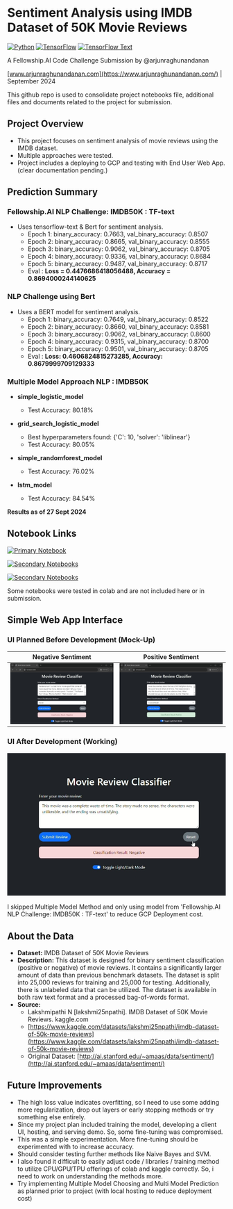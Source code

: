 # **Sentiment Analysis using IMDB Dataset of 50K Movie Reviews**

[![Python](https://img.shields.io/badge/Python-3.x-blue)](https://www.python.org/)
[![TensorFlow](https://img.shields.io/badge/TensorFlow-2.x-orange)](https://www.tensorflow.org/)
[![TensorFlow Text](https://img.shields.io/badge/TensorFlow%20Text-latest-yellowgreen)](https://www.tensorflow.org/text)

A Fellowship.AI Code Challenge Submission by @arjunraghunandanan

[www.arjunraghunandanan.com](https://www.arjunraghunandanan.com/) | September 2024

This github repo is used to consolidate project notebooks file, additional files and documents related to the project for submission. 

## Project Overview

* This project focuses on sentiment analysis of movie reviews using the IMDB dataset. 
* Multiple approaches were tested.
* Project includes a deploying to GCP and testing with End User Web App. (clear documentation pending.)

## Prediction Summary

### Fellowship.AI NLP Challenge: IMDB50K : TF-text 
* Uses tensorflow-text & Bert for sentiment analysis.
    * Epoch 1: binary_accuracy: 0.7663, val_binary_accuracy: 0.8507
    * Epoch 2: binary_accuracy: 0.8665, val_binary_accuracy: 0.8555
    * Epoch 3: binary_accuracy: 0.9062, val_binary_accuracy: 0.8705
    * Epoch 4: binary_accuracy: 0.9336, val_binary_accuracy: 0.8684
    * Epoch 5: binary_accuracy: 0.9487, val_binary_accuracy: 0.8717
    * Eval :  **Loss = 0.4476686418056488, Accuracy = 0.8694000244140625**


### NLP Challenge using Bert 
* Uses a BERT model for sentiment analysis.
    * Epoch 1: binary_accuracy: 0.7649, val_binary_accuracy: 0.8522
    * Epoch 2: binary_accuracy: 0.8660, val_binary_accuracy: 0.8581
    * Epoch 3: binary_accuracy: 0.9062, val_binary_accuracy: 0.8600
    * Epoch 4: binary_accuracy: 0.9315, val_binary_accuracy: 0.8700
    * Epoch 5: binary_accuracy: 0.9501, val_binary_accuracy: 0.8705
    * Eval : **Loss: 0.4606824815273285, Accuracy: 0.8679999709129333**

### Multiple Model Approach NLP : IMDB50K 

*   **simple_logistic_model** 
    *   Test Accuracy: 80.18%

*   **grid_search_logistic_model** 
    *   Best hyperparameters found: {'C': 10, 'solver': 'liblinear'}
    *   Test Accuracy: 80.05%

*   **simple_randomforest_model** 
    *   Test Accuracy: 76.02%

*   **lstm_model** 
    *   Test Accuracy: 84.54%

**Results as of 27 Sept 2024**

## Notebook Links

[![Primary Notebook](https://img.shields.io/badge/Primary_Notebook-Fellowship.AI_NLP_Challenge:_IMDB50K_:_TF--text-red)](https://www.kaggle.com/code/arjunraghunandanan/fellowship-ai-nlp-challenge-imdb50k-tf-text)

[![Secondary Notebooks](https://img.shields.io/badge/Secondary_Notebooks-NLP_Challenge_using_Bert-green)](https://www.kaggle.com/code/arjunraghunandanan/nlp-challenge-using-bert)

[![Secondary Notebooks](https://img.shields.io/badge/Secondary_Notebooks-Multiple_Model_Approach_NLP_:_IMDB50K-green)](https://www.kaggle.com/code/arjunraghunandanan/multiple-model-approach-nlp-imdb50k)

Some notebooks were tested in colab and are not included here or in submission. 

## Simple Web App Interface
###  UI Planned Before Development (Mock-Up)

| Negative Sentiment | Positive Sentiment |
|---|---|
| ![Before-Completion-UI-Mock-Up-Negative](webapp/Before-Completion-UI-Mock-Up-Negative.jpg) | ![Before-Completion-UI-Mock-Up-Positive](webapp/Before-Completion-UI-Mock-Up-Positive.jpg) |

### UI After Development (Working)

![Final UI Working Negative](webapp/Final-UI-Working-Negative.jpg) 

I skipped Multiple Model Method and only using model from 'Fellowship.AI NLP Challenge: IMDB50K : TF-text' to reduce GCP Deployment cost.

## About the Data

* **Dataset:** IMDB Dataset of 50K Movie Reviews
* **Description:** This dataset is designed for binary sentiment classification (positive or negative) of movie reviews. It contains a significantly larger amount of data than previous benchmark datasets. The dataset is split into 25,000 reviews for training and 25,000 for testing. Additionally, there is unlabeled data that can be utilized. The dataset is available in both raw text format and a processed bag-of-words format.
* **Source:**
    * Lakshmipathi N [lakshmi25npathi]. IMDB Dataset of 50K Movie Reviews. kaggle.com
    * [https://www.kaggle.com/datasets/lakshmi25npathi/imdb-dataset-of-50k-movie-reviews](https://www.kaggle.com/datasets/lakshmi25npathi/imdb-dataset-of-50k-movie-reviews)
    * Original Dataset: [http://ai.stanford.edu/~amaas/data/sentiment/](http://ai.stanford.edu/~amaas/data/sentiment/)

## Future Improvements

*   The high loss value indicates overfitting, so I need to use some adding more regularization, drop out layers or early stopping methods or try something else entirely. 
*   Since my project plan included training the model, developing a client UI, hosting, and serving demo. So, some fine-tuning was compromised.
*   This was a simple experimentation. More fine-tuning should be experimented with to increase accuracy. 
*   Should consider testing further methods like Naive Bayes and SVM.
*   I also found it difficult to easily adjust code / libraries / training method to utilize CPU/GPU/TPU offerings of colab and kaggle correctly. So, i need to work on understanding the methods more.
*   Try implementing Multiple Model Choosing and Multi Model Prediction as planned prior to project (with local hosting to reduce deployment cost)


